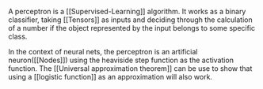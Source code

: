 A perceptron is a [[Supervised-Learning]] algorithm. It works as a binary classifier, taking [[Tensors]] as inputs and deciding through the calculation of a number if the object represented by the input belongs to some specific class.

In the context of neural nets, the perceptron is an artificial neuron([[Nodes]]) using the heaviside step function as the activation function. The [[Universal approximation theorem]] can be use to show that using a [[logistic function]] as an approximation will also work.